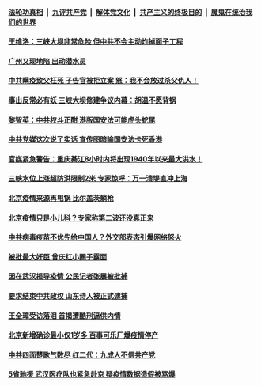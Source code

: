 ####  [法轮功真相](../../../../basic/blob/master/README.md?t=06230102) &nbsp;|&nbsp; [九评共产党](../../../../9ping.md/blob/master/README.md?t=06230102) &nbsp;|&nbsp; [解体党文化](../../../../jtdwh.md/blob/master/README.md?t=06230102)  &nbsp;|&nbsp; [共产主义的终极目的](../../../../gczydzjmd.md/blob/master/README.md?t=06230102) &nbsp;|&nbsp; [魔鬼在统治我们的世界](../../../../mgztzwmdsj.md/blob/master/README.md?t=06230102) 

#### [王维洛：三峡大坝非常危险 但中共不会主动炸掉面子工程](../pages/soh5/393019.md?t=06230102) 
#### [广州又现地陷 出动潜水员](../pages/soh5/392989.md?t=06230102) 
#### [中共瞒疫致父枉死 子告官被拒立案 怒：我不会放过杀父仇人！](../pages/soh5/392950.md?t=06230102) 
#### [事出反常必有妖 三峡大坝修建争议内幕：胡温不愿背锅](../pages/soh5/392956.md?t=06230102) 
#### [黎智英：中共权斗正酣 港版国安法可能虎头蛇尾](../pages/soh5/392947.md?t=06230102) 
#### [中共党媒这次说了实话 宣传图暗喻国安法卡死香港](../pages/soh5/392917.md?t=06230102) 
#### [官媒紧急警告：重庆綦江8小时内将出现1940年以来最大洪水！](../pages/soh5/392920.md?t=06230102) 
#### [三峡水位上涨超防洪限制2米 专家惊呼：万一溃堤直冲上海](../pages/soh5/392896.md?t=06230102) 
#### [北京疫情来源再甩锅 比尔盖茨躺枪](../pages/soh5/392893.md?t=06230102) 
#### [北京疫情只是小儿科？专家称第二波还没真正来](../pages/soh5/392854.md?t=06230102) 
#### [中共病毒疫苗不优先给中国人？外交部表态引爆网络怒火](../pages/soh5/392821.md?t=06230102) 
#### [被批最大奸臣 曾庆红小圈子露面](../pages/soh5/392827.md?t=06230102) 
#### [因在武汉报导疫情  公民记者张展被批捕](../pages/soh5/392806.md?t=06230102) 
#### [要求结束中共政权 山东诗人被正式逮捕](../pages/soh5/392791.md?t=06230102) 
#### [王全璋受访落泪 首揭遭酷刑逼供内情](../pages/soh5/392800.md?t=06230102) 
#### [北京新增确诊最小仅1岁多  百事可乐厂爆疫情停产](../pages/soh5/392686.md?t=06230102) 
#### [中共四面楚歌气数尽 红二代：九成人不信共产党](../pages/soh5/392629.md?t=06230102) 
#### [5省驰援 武汉医疗队也紧急赴京 疑疫情数据造假被骂爆](../pages/soh5/392680.md?t=06230102) 
